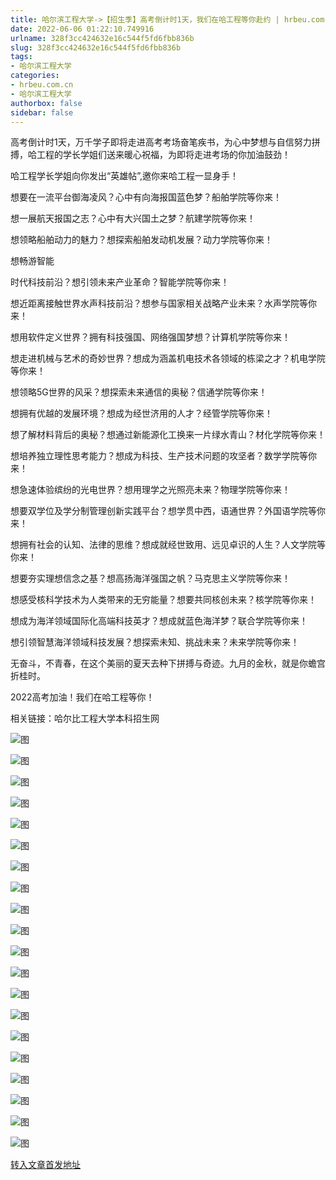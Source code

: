 ```yaml
---
title: 哈尔滨工程大学->【招生季】高考倒计时1天，我们在哈工程等你赴约 | hrbeu.com.cn
date: 2022-06-06 01:22:10.749916
urlname: 328f3cc424632e16c544f5fd6fbb836b
slug: 328f3cc424632e16c544f5fd6fbb836b
tags: 
- 哈尔滨工程大学
categories:
- hrbeu.com.cn
- 哈尔滨工程大学
authorbox: false
sidebar: false
---
```

高考倒计时1天，万千学子即将走进高考考场奋笔疾书，为心中梦想与自信努力拼搏，哈工程的学长学姐们送来暖心祝福，为即将走进考场的你加油鼓劲！

哈工程学长学姐向你发出“英雄帖”,邀你来哈工程一显身手！

想要在一流平台御海凌风？心中有向海报国蓝色梦？船舶学院等你来！

想一展航天报国之志？心中有大兴国土之梦？航建学院等你来！

想领略船舶动力的魅力？想探索船舶发动机发展？动力学院等你来！

想畅游智能
<!--more-->
时代科技前沿？想引领未来产业革命？智能学院等你来！

想近距离接触世界水声科技前沿？想参与国家相关战略产业未来？水声学院等你来！

想用软件定义世界？拥有科技强国、网络强国梦想？计算机学院等你来！

想走进机械与艺术的奇妙世界？想成为涵盖机电技术各领域的栋梁之才？机电学院等你来！

想领略5G世界的风采？想探索未来通信的奥秘？信通学院等你来！

想拥有优越的发展环境？想成为经世济用的人才？经管学院等你来！

想了解材料背后的奥秘？想通过新能源化工换来一片绿水青山？材化学院等你来！

想培养独立理性思考能力？想成为科技、生产技术问题的攻坚者？数学学院等你来！

想急速体验缤纷的光电世界？想用理学之光照亮未来？物理学院等你来！

想要双学位及学分制管理创新实践平台？想学贯中西，语通世界？外国语学院等你来！

想拥有社会的认知、法律的思维？想成就经世致用、远见卓识的人生？人文学院等你来！

想要夯实理想信念之基？想高扬海洋强国之帆？马克思主义学院等你来！

想感受核科学技术为人类带来的无穷能量？想要共同核创未来？核学院等你来！

想成为海洋领域国际化高端科技英才？想成就蓝色海洋梦？联合学院等你来！

想引领智慧海洋领域科技发展？想探索未知、挑战未来？未来学院等你来！

无奋斗，不青春，在这个美丽的夏天去种下拼搏与奇迹。九月的金秋，就是你蟾宫折桂时。

2022高考加油！我们在哈工程等你！

相关链接：哈尔比工程大学本科招生网

![图](http://gongxue.cn/__local/0/58/1E/E1ACD038E11F54AC8A59BADB30B_077AF66F_1EAC6.jpg)

![图](http://gongxue.cn/__local/9/15/ED/05F065BDE589EEC85068399FBEB_3BF74341_1F4C3.jpg)

![图](http://gongxue.cn/__local/4/25/33/2AA13C3AE7A63E0740A70F220CE_0C24D849_16D6F.jpg)

![图](http://gongxue.cn/__local/3/64/7E/BA089C2429CF97E02FF5C1BFB04_A8541463_129EA.jpg)

![图](http://gongxue.cn/__local/D/E1/06/2B3D983CF1ECED81A7F39BFF98A_69F052B8_13E2D.jpg)

![图](http://gongxue.cn/__local/F/75/FE/C5A3E64C53B67A7BF6C039AE21D_6BA4E453_1857D.jpg)

![图](http://gongxue.cn/__local/8/55/1B/846C3479E039F517D2A15C7BA33_38FC1A14_19388.jpg)

![图](http://gongxue.cn/__local/4/44/FC/4E5DEE2835099BCFAD57C46C511_917A0D81_17C42.jpg)

![图](http://gongxue.cn/__local/8/37/B9/822114C9347B0A0CD08EBC7F6E0_B4D6F4AF_17878.jpg)

![图](http://gongxue.cn/__local/3/3D/9D/8F3053226B220673BF951452DC0_E7E775E3_1C52B.jpg)

![图](http://gongxue.cn/__local/2/C4/93/FC78A2E1CABAEE13FAA84D3674F_E2FD547F_EFD3.jpg)

![图](http://gongxue.cn/__local/4/E1/60/CF3E3E1F3CED1395A87118EC98F_C9830975_12B32.jpg)

![图](http://gongxue.cn/__local/3/75/BA/EBD4A16CA47ED06AACB29B40452_8D917900_1A5BD.jpg)

![图](http://gongxue.cn/__local/B/CD/DA/20B2EE411606C5FA8940DACBA35_6CFFDEC0_F4E7.jpg)

![图](http://gongxue.cn/__local/D/42/FF/8338545AA1A4BAA67C8D6C2E1AA_66CCCCFB_A679.jpg)

![图](http://gongxue.cn/__local/8/48/13/3CDC4028F273FE237913A9A6CD8_CC823BC6_EA24.jpg)

![图](http://gongxue.cn/__local/B/5A/06/BC5F21CA46A2CD9FDDAB01CFE9D_D40FEB33_970A.jpg)

![图](http://gongxue.cn/__local/9/65/44/8AACD15E1EA9F51F572BFA1ED45_6806F486_A3AE.jpg)

![图](http://gongxue.cn/__local/8/77/9E/F387A74090BDD3ACA9E51F7A254_6537CE9D_1113D.jpg)

![图](http://gongxue.cn/__local/0/0A/30/A4268C370B9BB971B9B9048B7C2_1EC55F0E_65DF.jpg)

[转入文章首发地址](http://gongxue.cn/info/1141/71178.htm)